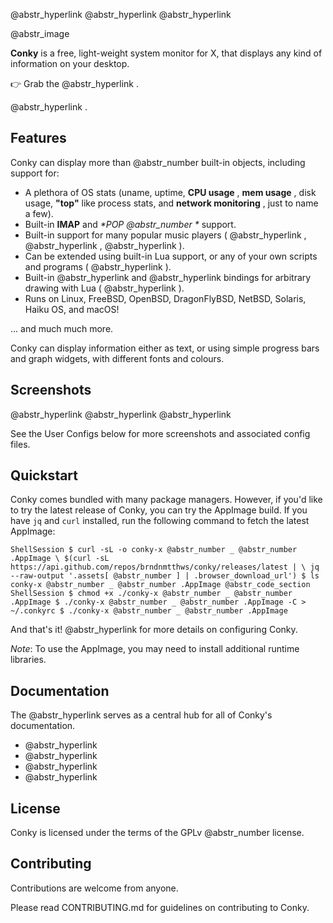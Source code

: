 @abstr_hyperlink @abstr_hyperlink @abstr_hyperlink 

@abstr_image 

**Conky** is a free, light-weight system monitor for X, that displays any kind of information on your desktop.

👉 Grab the @abstr_hyperlink .

@abstr_hyperlink .

## Features

Conky can display more than @abstr_number built-in objects, including support for:

  * A plethora of OS stats (uname, uptime, **CPU usage** , **mem usage** , disk usage, **"top"** like process stats, and **network monitoring** , just to name a few).
  * Built-in **IMAP** and _*POP @abstr_number *_ support.
  * Built-in support for many popular music players ( @abstr_hyperlink , @abstr_hyperlink , @abstr_hyperlink ).
  * Can be extended using built-in Lua support, or any of your own scripts and programs ( @abstr_hyperlink ).
  * Built-in @abstr_hyperlink and @abstr_hyperlink bindings for arbitrary drawing with Lua ( @abstr_hyperlink ).
  * Runs on Linux, FreeBSD, OpenBSD, DragonFlyBSD, NetBSD, Solaris, Haiku OS, and macOS!



... and much much more.

Conky can display information either as text, or using simple progress bars and graph widgets, with different fonts and colours.

## Screenshots

@abstr_hyperlink @abstr_hyperlink @abstr_hyperlink 

See the User Configs below for more screenshots and associated config files.

## Quickstart

Conky comes bundled with many package managers. However, if you'd like to try the latest release of Conky, you can try the AppImage build. If you have `jq` and `curl` installed, run the following command to fetch the latest AppImage:

`ShellSession $ curl -sL -o conky-x @abstr_number _ @abstr_number .AppImage \ $(curl -sL https://api.github.com/repos/brndnmtthws/conky/releases/latest | \ jq --raw-output '.assets[ @abstr_number ] | .browser_download_url') $ ls conky-x @abstr_number _ @abstr_number .AppImage @abstr_code_section ShellSession $ chmod +x ./conky-x @abstr_number _ @abstr_number .AppImage $ ./conky-x @abstr_number _ @abstr_number .AppImage -C > ~/.conkyrc $ ./conky-x @abstr_number _ @abstr_number .AppImage `

And that's it! @abstr_hyperlink for more details on configuring Conky.

_Note_: To use the AppImage, you may need to install additional runtime libraries.

## Documentation

The @abstr_hyperlink serves as a central hub for all of Conky's documentation.

  * @abstr_hyperlink 
  * @abstr_hyperlink 
  * @abstr_hyperlink 
  * @abstr_hyperlink 



## License

Conky is licensed under the terms of the GPLv @abstr_number license.

## Contributing

Contributions are welcome from anyone.

Please read CONTRIBUTING.md for guidelines on contributing to Conky.
